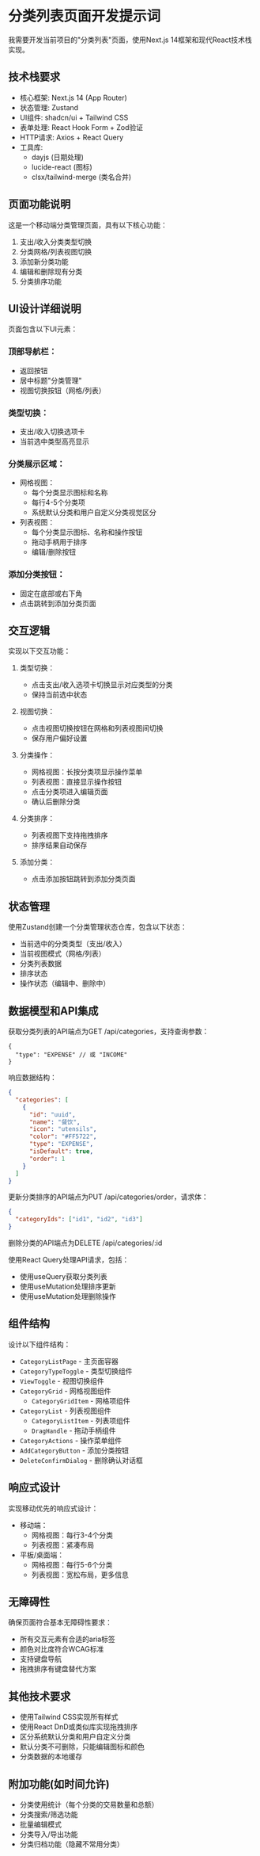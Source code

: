 # 分类列表页面开发提示词

我需要开发当前项目的"分类列表"页面，使用Next.js 14框架和现代React技术栈实现。

## 技术栈要求

- 核心框架: Next.js 14 (App Router)
- 状态管理: Zustand
- UI组件: shadcn/ui + Tailwind CSS
- 表单处理: React Hook Form + Zod验证
- HTTP请求: Axios + React Query
- 工具库:
  - dayjs (日期处理)
  - lucide-react (图标)
  - clsx/tailwind-merge (类名合并)

## 页面功能说明

这是一个移动端分类管理页面，具有以下核心功能：

1. 支出/收入分类类型切换
2. 分类网格/列表视图切换
3. 添加新分类功能
4. 编辑和删除现有分类
5. 分类排序功能

## UI设计详细说明

页面包含以下UI元素：

### 顶部导航栏：
- 返回按钮
- 居中标题"分类管理"
- 视图切换按钮（网格/列表）

### 类型切换：
- 支出/收入切换选项卡
- 当前选中类型高亮显示

### 分类展示区域：
- 网格视图：
  - 每个分类显示图标和名称
  - 每行4-5个分类项
  - 系统默认分类和用户自定义分类视觉区分
- 列表视图：
  - 每个分类显示图标、名称和操作按钮
  - 拖动手柄用于排序
  - 编辑/删除按钮

### 添加分类按钮：
- 固定在底部或右下角
- 点击跳转到添加分类页面

## 交互逻辑

实现以下交互功能：

1. 类型切换：
   - 点击支出/收入选项卡切换显示对应类型的分类
   - 保持当前选中状态

2. 视图切换：
   - 点击视图切换按钮在网格和列表视图间切换
   - 保存用户偏好设置

3. 分类操作：
   - 网格视图：长按分类项显示操作菜单
   - 列表视图：直接显示操作按钮
   - 点击分类项进入编辑页面
   - 确认后删除分类

4. 分类排序：
   - 列表视图下支持拖拽排序
   - 排序结果自动保存

5. 添加分类：
   - 点击添加按钮跳转到添加分类页面

## 状态管理

使用Zustand创建一个分类管理状态仓库，包含以下状态：

- 当前选中的分类类型（支出/收入）
- 当前视图模式（网格/列表）
- 分类列表数据
- 排序状态
- 操作状态（编辑中、删除中）

## 数据模型和API集成

获取分类列表的API端点为GET /api/categories，支持查询参数：

```
{
  "type": "EXPENSE" // 或 "INCOME"
}
```

响应数据结构：

```json
{
  "categories": [
    {
      "id": "uuid",
      "name": "餐饮",
      "icon": "utensils",
      "color": "#FF5722",
      "type": "EXPENSE",
      "isDefault": true,
      "order": 1
    }
  ]
}
```

更新分类排序的API端点为PUT /api/categories/order，请求体：

```json
{
  "categoryIds": ["id1", "id2", "id3"]
}
```

删除分类的API端点为DELETE /api/categories/:id

使用React Query处理API请求，包括：
- 使用useQuery获取分类列表
- 使用useMutation处理排序更新
- 使用useMutation处理删除操作

## 组件结构

设计以下组件结构：

- `CategoryListPage` - 主页面容器
- `CategoryTypeToggle` - 类型切换组件
- `ViewToggle` - 视图切换组件
- `CategoryGrid` - 网格视图组件
  - `CategoryGridItem` - 网格项组件
- `CategoryList` - 列表视图组件
  - `CategoryListItem` - 列表项组件
  - `DragHandle` - 拖动手柄组件
- `CategoryActions` - 操作菜单组件
- `AddCategoryButton` - 添加分类按钮
- `DeleteConfirmDialog` - 删除确认对话框

## 响应式设计

实现移动优先的响应式设计：

- 移动端：
  - 网格视图：每行3-4个分类
  - 列表视图：紧凑布局
- 平板/桌面端：
  - 网格视图：每行5-6个分类
  - 列表视图：宽松布局，更多信息

## 无障碍性

确保页面符合基本无障碍性要求：

- 所有交互元素有合适的aria标签
- 颜色对比度符合WCAG标准
- 支持键盘导航
- 拖拽排序有键盘替代方案

## 其他技术要求

- 使用Tailwind CSS实现所有样式
- 使用React DnD或类似库实现拖拽排序
- 区分系统默认分类和用户自定义分类
- 默认分类不可删除，只能编辑图标和颜色
- 分类数据的本地缓存

## 附加功能(如时间允许)

- 分类使用统计（每个分类的交易数量和总额）
- 分类搜索/筛选功能
- 批量编辑模式
- 分类导入/导出功能
- 分类归档功能（隐藏不常用分类）

